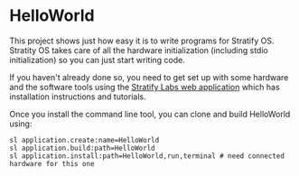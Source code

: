 # HelloWorld

This project shows just how easy it is to write programs for Stratify OS.  Stratity OS takes care of all the hardware initialization (including stdio initialization) so you can just start writing code.

If you haven't already done so, you need to get set up with some hardware and the software tools using the [Stratify Labs web application](https://app.stratifylabs.co/) which has installation instructions and tutorials.

Once you install the command line tool, you can clone and build HelloWorld using:

```
sl application.create:name=HelloWorld
sl application.build:path=HelloWorld
sl application.install:path=HelloWorld,run,terminal # need connected hardware for this one
```
